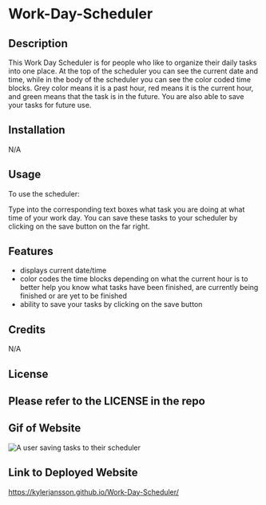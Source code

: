 # Work-Day-Scheduler

## Description

This Work Day Scheduler is for people who like to organize their daily tasks into one place. At the top of the scheduler you can see the current date and time, while in the body of the scheduler you can see the color coded time blocks. Grey color means it is a past hour, red means it is the current hour, and green means that the task is in the future. You are also able to save your tasks for future use.

## Installation

N/A

## Usage

To use the scheduler:

Type into the corresponding text boxes what task you are doing at what time of your work day. You can save these tasks to your scheduler by clicking on the save button on the far right.

## Features

- displays current date/time
- color codes the time blocks depending on what the current hour is to better help you know what tasks have been finished, are currently being finished or are yet to be finished
- ability to save your tasks by clicking on the save button

## Credits

N/A

## License

Please refer to the LICENSE in the repo
---

## Gif of Website

![A user saving tasks to their scheduler](./assets/images/Workday%20Scheduler%20Gif.gif)

## Link to Deployed Website

https://kylerjansson.github.io/Work-Day-Scheduler/
